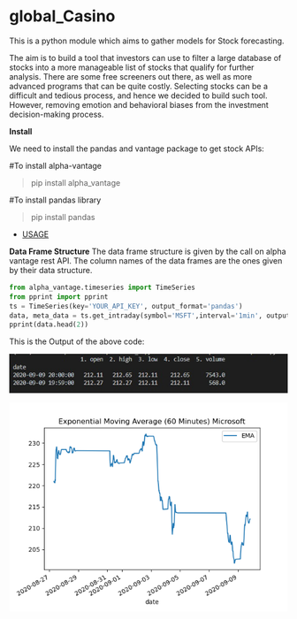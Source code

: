 # global_Casino
This is a python module which aims to gather models for Stock forecasting.

The aim is to build a tool that investors can use to filter a large database of stocks into a more manageable list of stocks that qualify for further analysis. There are some free screeners out there, as well as more advanced programs that can be quite costly. Selecting stocks can be a difficult and tedious process, and hence we decided to build such tool. 
However, removing emotion and behavioral biases from the investment decision-making process.

**Install**

We need to install the pandas and vantage package to get stock APIs:

  #To install alpha-vantage
  >pip install alpha_vantage                                     
  
  #To install pandas library
  >pip install pandas                                                 

 - [USAGE](https://github.com/devang-7/global_Casino/blob/master/Usage.md)
 
 **Data Frame Structure**
The data frame structure is given by the call on alpha vantage rest API. The column names of the data frames are the ones given by their data structure. 
```python
from alpha_vantage.timeseries import TimeSeries
from pprint import pprint
ts = TimeSeries(key='YOUR_API_KEY', output_format='pandas')
data, meta_data = ts.get_intraday(symbol='MSFT',interval='1min', outputsize='full')
pprint(data.head(2))
```

This is the Output of the above code:

![alt text](https://github.com/devang-7/global_Casino/blob/master/Images/DATA_usage.png)

![alt text](https://github.com/devang-7/global_Casino/blob/master/Images/EMA.png)


